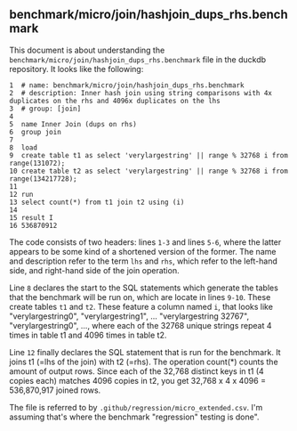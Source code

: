 ## benchmark/micro/join/hashjoin_dups_rhs.benchmark

This document is about understanding the `benchmark/micro/join/hashjoin_dups_rhs.benchmark` file in the duckdb repository. It looks like the following:

```text
1  # name: benchmark/micro/join/hashjoin_dups_rhs.benchmark
2  # description: Inner hash join using string comparisons with 4x duplicates on the rhs and 4096x duplicates on the lhs
3  # group: [join]
4  
5  name Inner Join (dups on rhs)
6  group join
7  
8  load
9  create table t1 as select 'verylargestring' || range % 32768 i from range(131072);
10 create table t2 as select 'verylargestring' || range % 32768 i from range(134217728);
11 
12 run
13 select count(*) from t1 join t2 using (i)
14 
15 result I
16 536870912
```

The code consists of two headers: lines `1-3` and lines `5-6`, where the latter appears to be some kind of a shortened version of the former. The name and description refer to the term `lhs` and `rhs`, which refer to the left-hand side, and right-hand side of the join operation. 

Line `8` declares the start to the SQL statements which generate the tables that the benchmark will be run on, which are locate in lines `9-10`. These create tables `t1` and `t2`. These feature a column named `i`, that looks like "verylargestring0", "verylargestring1", ... "verylargestring 32767", "verylargestring0", ..., where each of the 32768 unique strings repeat 4 times in table t1 and 4096 times in table t2. 

Line `12` finally declares the SQL statement that is run for the benchmark. It joins t1 (=lhs of the join) with t2 (=rhs). The operation count(*) counts the amount of output rows. Since each of the 32,768 distinct keys in t1 (4 copies each) matches 4096 copies in t2, you get 32,768 x 4 x 4096 = 536,870,917 joined rows.

The file is referred to by `.github/regression/micro_extended.csv`. I'm assuming that's where the benchmark "regression" testing is done".

